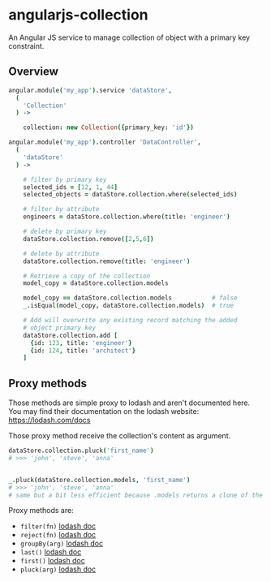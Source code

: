 # angularjs-collection

An Angular JS service to manage collection of object with a primary key constraint.

## Overview

```coffee
angular.module('my_app').service 'dataStore',
  (
    'Collection'
  ) ->

    collection: new Collection({primary_key: 'id'})
```


```coffee
angular.module('my_app').controller 'DataController',
  (
    'dataStore'
  ) ->

    # filter by primary key
    selected_ids = [12, 1, 44]
    selected_objects = dataStore.collection.where(selected_ids)

    # filter by attribute
    engineers = dataStore.collection.where(title: 'engineer')

    # delete by primary key
    dataStore.collection.remove([2,5,6])

    # delete by attribute
    dataStore.collection.remove(title: 'engineer')

    # Retrieve a copy of the collection
    model_copy = dataStore.collection.models

    model_copy == dataStore.collection.models           # false
    _.isEqual(model_copy, dataStore.collection.models)  # true

    # Add will overwrite any existing record matching the added
    # object primary key
    dataStore.collection.add [
      {id: 123, title: 'engineer'}
      {id: 124, title: 'architect'}
    ]
```

## Proxy methods

Those methods are simple proxy to lodash and aren't documented here. You may find their documentation on the
lodash website: https://lodash.com/docs

Those proxy method receive the collection's content as argument.

```coffee
dataStore.collection.pluck('first_name')
# >>> 'john', 'steve', 'anna'


_.pluck(dataStore.collection.models, 'first_name')
# >>> 'john', 'steve', 'anna'
# same but a bit less efficient because .models returns a clone of the collection
```

Proxy methods are:

* `filter(fn)` [lodash doc](https://lodash.com/docs#filter)
* `reject(fn)` [lodash doc](https://lodash.com/docs#reject)
* `groupBy(arg)` [lodash doc](https://lodash.com/docs#groupBy)
* `last()` [lodash doc](https://lodash.com/docs#last)
* `first()` [lodash doc](https://lodash.com/docs#first)
* `pluck(arg)` [lodash doc](https://lodash.com/docs#pluck)
